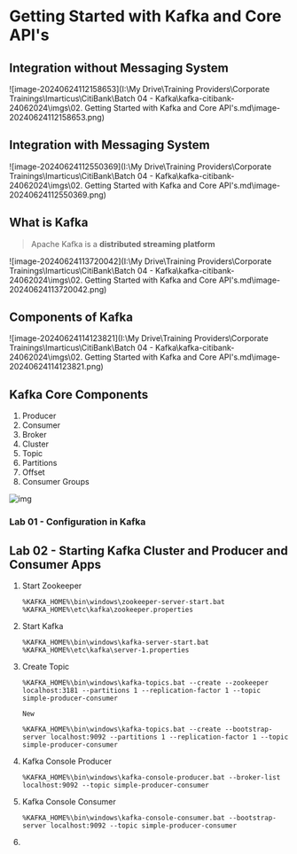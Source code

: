 # Getting Started with Kafka and Core API's

## **Integration without Messaging System**

![image-20240624112158653](I:\My Drive\Training Providers\Corporate Trainings\Imarticus\CitiBank\Batch 04 - Kafka\kafka-citibank-24062024\imgs\02. Getting Started with Kafka and Core API's.md\image-20240624112158653.png)

## Integration with Messaging System

![image-20240624112550369](I:\My Drive\Training Providers\Corporate Trainings\Imarticus\CitiBank\Batch 04 - Kafka\kafka-citibank-24062024\imgs\02. Getting Started with Kafka and Core API's.md\image-20240624112550369.png)

## What is Kafka

> Apache Kafka is a **distributed streaming platform**

![image-20240624113720042](I:\My Drive\Training Providers\Corporate Trainings\Imarticus\CitiBank\Batch 04 - Kafka\kafka-citibank-24062024\imgs\02. Getting Started with Kafka and Core API's.md\image-20240624113720042.png)

## Components of Kafka

![image-20240624114123821](I:\My Drive\Training Providers\Corporate Trainings\Imarticus\CitiBank\Batch 04 - Kafka\kafka-citibank-24062024\imgs\02. Getting Started with Kafka and Core API's.md\image-20240624114123821.png)

## Kafka Core Components

1. Producer
2. Consumer
3. Broker
4. Cluster
5. Topic
6. Partitions
7. Offset
8. Consumer Groups

![img](https://lh7-us.googleusercontent.com/slidesz/AGV_vUeTDBbG9mcgW6za1G7wxWEdjFKLMHFs3qR07WfLkGPRXWuW7hfbM4FmrmDSmB0xFphgGm8BA-6X6vzLqi7ZPwlzycycqUddmrTYnApIzsGYFfkkuBL6ZygvxXQ76fXMz_zakTenmFfqXlsFanbdENDpNIXAIcQXxDK4rg=s2048?key=W40hPsWoPkvtYSln7ViuqQ)

### Lab 01 - Configuration in Kafka



## Lab 02 - Starting Kafka Cluster and Producer and Consumer Apps

1. Start Zookeeper

   ```
   %KAFKA_HOME%\bin\windows\zookeeper-server-start.bat %KAFKA_HOME%\etc\kafka\zookeeper.properties
   ```

2. Start Kafka

   ```
   %KAFKA_HOME%\bin\windows\kafka-server-start.bat %KAFKA_HOME%\etc\kafka\server-1.properties
   ```

3. Create Topic

   ```
   %KAFKA_HOME%\bin\windows\kafka-topics.bat --create --zookeeper localhost:3181 --partitions 1 --replication-factor 1 --topic simple-producer-consumer
   
   New
   
   %KAFKA_HOME%\bin\windows\kafka-topics.bat --create --bootstrap-server localhost:9092 --partitions 1 --replication-factor 1 --topic simple-producer-consumer
   ```

4. Kafka Console Producer

   ```
   %KAFKA_HOME%\bin\windows\kafka-console-producer.bat --broker-list localhost:9092 --topic simple-producer-consumer
   ```

5. Kafka Console Consumer

   ```
   %KAFKA_HOME%\bin\windows\kafka-console-consumer.bat --bootstrap-server localhost:9092 --topic simple-producer-consumer
   ```

   

6. 
